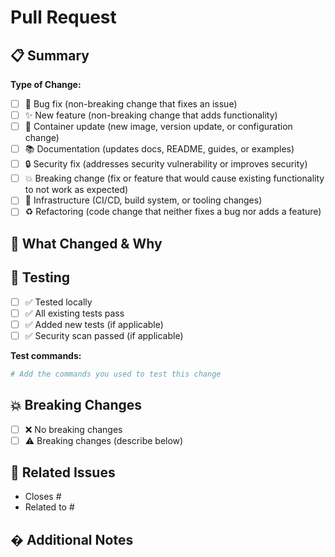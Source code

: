 # Pull Request

## 📋 Summary

<!-- Provide a clear and concise description of what this PR accomplishes -->

**Type of Change:**

- [ ] 🐛 Bug fix (non-breaking change that fixes an issue)
- [ ] ✨ New feature (non-breaking change that adds functionality)
- [ ] 🐳 Container update (new image, version update, or configuration change)
- [ ] 📚 Documentation (updates docs, README, guides, or examples)
- [ ] 🔒 Security fix (addresses security vulnerability or improves security)
- [ ] 💥 Breaking change (fix or feature that would cause existing functionality to not work as expected)
- [ ] 🔧 Infrastructure (CI/CD, build system, or tooling changes)
- [ ] ♻️ Refactoring (code change that neither fixes a bug nor adds a feature)

## 📝 What Changed & Why

<!-- Describe the changes in detail and explain the motivation -->

## 🧪 Testing

- [ ] ✅ Tested locally
- [ ] ✅ All existing tests pass
- [ ] ✅ Added new tests (if applicable)
- [ ] ✅ Security scan passed (if applicable)

**Test commands:**

```bash
# Add the commands you used to test this change
```

## 💥 Breaking Changes

- [ ] ❌ No breaking changes
- [ ] ⚠️ Breaking changes (describe below)

<!-- If breaking changes, explain what users need to do -->

## 🔗 Related Issues

- Closes #<!-- issue number -->
- Related to #<!-- issue number -->

## � Additional Notes

<!-- Any other context for reviewers -->
